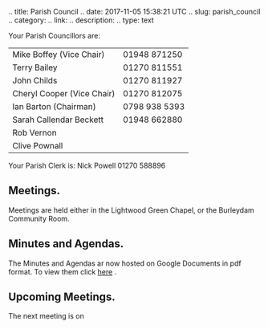 .. title: Parish Council
.. date: 2017-11-05 15:38:21 UTC
.. slug: parish_council
.. category:
.. link:
.. description:
.. type: text

Your Parish Councillors are:

<table>
<tr>
<td>Mike Boffey (Vice Chair)</td>	<td>01948 871250</td>
</tr>
<tr>
<td>Terry Bailey</td>	<td>01270 811551</td>
</tr>
<tr>
<td>John Childs</td>	<td>01270 811927</td>
</tr>
<tr>
<td>Cheryl Cooper (Vice Chair)</td>	<td>01270 812075</td>
</tr>
<tr>
<td>    Ian Barton (Chairman)</td>	<td>0798 938 5393</td>
</tr>
<tr>
<td>Sarah Callendar Beckett</td>	<td>01948 662880</td>
</tr>
<tr>
<td>Rob Vernon</td>
</tr>
<tr>
<td>Clive Pownall</td>
</tr>

</table>

Your Parish Clerk is: Nick Powell 01270 588896

## Meetings.
Meetings are held either in the Lightwood Green Chapel, or the Burleydam Community Room.

## Minutes and Agendas.
The Minutes and Agendas ar now hosted on Google Documents in pdf
format. To view them click
[here](https://drive.google.com/folderview?id=0B2XEOILWjIK3RkE1aDdWSXJBTk0&usp=sharing)
.

## Upcoming Meetings.
The next meeting is on
